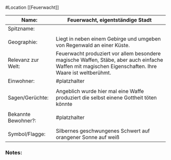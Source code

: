 #Location [[Feuerwacht]]

| Name:               | Feuerwacht, eigentständige Stadt                                                                                                                     |
| ------------------- | ---------------------------------------------------------------------------------------------------------------------------------------------------- |
| Spitzname:          |                                                                                                                                                      |
|                     |                                                                                                                                                      |
| Geographie:         | Liegt in neben einem Gebirge und umgeben von Regenwald an einer Küste.                                                                               |
| Relevanz zur Welt:  | Feuerwacht produziert vor allem besondere magische Waffen, Stäbe, aber auch einfache Waffen mit magischen Eigenschaften. Ihre Waare ist weltberühmt. |
| Einwohner:          | #platzhalter                                                                                                                                         |
|                     |                                                                                                                                                      |
| Sagen/Gerüchte:     | Angeblich wurde hier mal eine Waffe produziert die selbst einene Gottheit töten könnte                                                               |
|                     |                                                                                                                                                      |
| Bekannte Bewohner?: | #platzhalter                                                                                                                                         |
|                     |                                                                                                                                                      |
| Symbol/Flagge:      | Silbernes geschwungenes Schwert auf orangener Sonne auf weiß                                                                                         |
### Notes:


